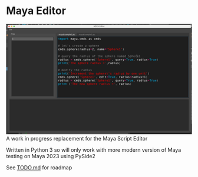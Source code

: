 # Maya Editor

![alt](images/Screenshot.png)
A work in progress replacement for the Maya Script Editor

Written in Python 3 so will only work with more modern version of Maya testing on Maya 2023 using PySide2 

See [TODO.md](TODO.md) for roadmap